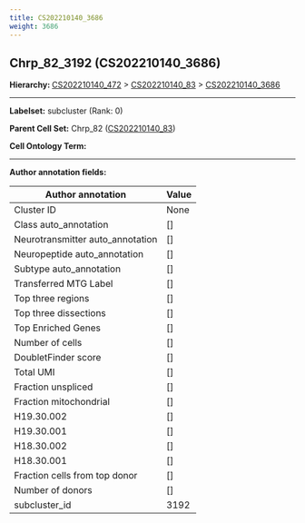 ```yaml
---
title: CS202210140_3686
weight: 3686
---
```

## Chrp_82_3192 (CS202210140_3686)
<b>Hierarchy: </b>
[CS202210140_472](https://purl.brain-bican.org/taxonomy/CS202210140#CS202210140_472) >
[CS202210140_83](https://purl.brain-bican.org/taxonomy/CS202210140#CS202210140_83) >
[CS202210140_3686](https://purl.brain-bican.org/taxonomy/CS202210140#CS202210140_3686)

---


**Labelset:** subcluster (Rank: 0)

**Parent Cell Set:** Chrp_82 ([CS202210140_83](https://purl.brain-bican.org/taxonomy/CS202210140#CS202210140_83))



**Cell Ontology Term:** 

[MARKER GENES.]: #


---

[TRANSFERRED ANNOTATIONS.]: #


[AUTHOR ANNOTATION FIELDS.]: #


**Author annotation fields:**

| Author annotation | Value |
|-------------------|-------|
|Cluster ID|None|
|Class auto_annotation|[]|
|Neurotransmitter auto_annotation|[]|
|Neuropeptide auto_annotation|[]|
|Subtype auto_annotation|[]|
|Transferred MTG Label|[]|
|Top three regions|[]|
|Top three dissections|[]|
|Top Enriched Genes|[]|
|Number of cells|[]|
|DoubletFinder score|[]|
|Total UMI|[]|
|Fraction unspliced|[]|
|Fraction mitochondrial|[]|
|H19.30.002|[]|
|H19.30.001|[]|
|H18.30.002|[]|
|H18.30.001|[]|
|Fraction cells from top donor|[]|
|Number of donors|[]|
|subcluster_id|3192|
